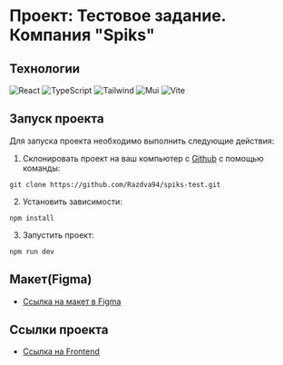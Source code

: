 # Проект: Тестовое задание. Компания "Spiks"

## Технологии
![React](https://img.shields.io/badge/-React-61daf8?logo=react&logoColor=black)
![TypeScript](https://img.shields.io/badge/TypeScript-blue?logo=TypeScript&logoColor=black&labelColor=white)
![Tailwind](https://img.shields.io/badge/Tailwindcss-blue?logo=Tailwindcss&logoColor=blue&labelColor=white)
![Mui](https://img.shields.io/badge/Mui-blue?logo=Mui&logoColor=blue&labelColor=white)
![Vite](https://img.shields.io/badge/Vite-yellow?logo=Vite&logoColor=yellow&labelColor=white)


## Запуск проекта

Для запуска проекта необходимо выполнить следующие действия:

1. Склонировать проект на ваш компьютер с [Github](https://github.com/Razdva94/spiks-test) с помощью команды:
```
git clone https://github.com/Razdva94/spiks-test.git
```
2. Установить зависимости:
```
npm install
```
3. Запустить проект:
```
npm run dev
```
## Макет(Figma)

* [Ссылка на макет в Figma](https://www.figma.com/file/oade9pxS8wGXjRvJa3pL8H/Untitled?type=design&node-id=1-354&mode=design&t=zPSZmfMkreq5Vjsa-0)

## Ссылки проекта

* [Ссылка на Frontend](https://razdva94.github.io/spiks-test/)
